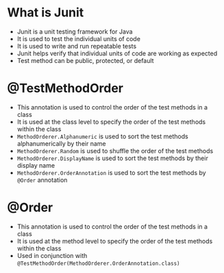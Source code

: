 # What is Junit
- Junit is a unit testing framework for Java
- It is used to test the individual units of code
- It is used to write and run repeatable tests
- Junit helps verify that individual units of code are working as expected
- Test method can be public, protected, or default


# @TestMethodOrder
- This annotation is used to control the order of the test methods in a class
- It is used at the class level to specify the order of the test methods within the class
- `MethodOrderer.Alphanumeric` is used to sort the test methods alphanumerically by their name
- `MethodOrderer.Random` is used to shuffle the order of the test methods
- `MethodOrderer.DisplayName` is used to sort the test methods by their display name
- `MethodOrderer.OrderAnnotation` is used to sort the test methods by `@Order` annotation

# @Order
- This annotation is used to control the order of the test methods in a class
- It is used at the method level to specify the order of the test methods within the class
- Used in conjunction with `@TestMethodOrder(MethodOrderer.OrderAnnotation.class)`